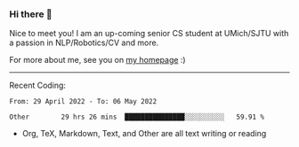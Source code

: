 ### Hi there 👋

Nice to meet you! I am an up-coming senior CS student at UMich/SJTU with a passion in NLP/Robotics/CV and more. 

For more about me, see you on [my homepage](https://jiayipan.me) :)

---

Recent Coding:
<!--START_SECTION:waka-->

```text
From: 29 April 2022 - To: 06 May 2022

Other        29 hrs 26 mins  ███████████████░░░░░░░░░░   59.91 %
```

<!--END_SECTION:waka-->
- Org, TeX, Markdown, Text, and Other are all text writing or reading
